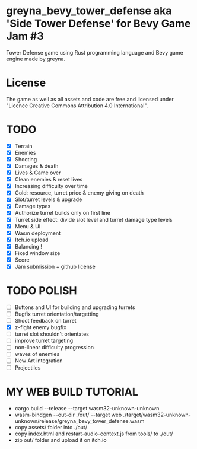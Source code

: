 # greyna_bevy_tower_defense aka 'Side Tower Defense' for Bevy Game Jam #3
Tower Defense game using Rust programming language and Bevy game engine made by greyna.

# License
The game as well as all assets and code are free and licensed under "Licence Creative Commons Attribution 4.0 International".

# TODO
- [x] Terrain
- [x] Enemies
- [x] Shooting
- [x] Damages & death
- [x] Lives & Game over
- [x] Clean enemies & reset lives
- [x] Increasing difficulty over time
- [X] Gold: resource, turret price & enemy giving on death
- [x] Slot/turret levels & upgrade
- [x] Damage types
- [x] Authorize turret builds only on first line
- [x] Turret side effect: divide slot level and turret damage type levels
- [x] Menu & UI
- [x] Wasm deployment
- [x] Itch.io upload
- [x] Balancing !
- [x] Fixed window size
- [x] Score
- [x] Jam submission + github license

# TODO POLISH
- [ ] Buttons and UI for building and upgrading turrets
- [ ] Bugfix turret orientation/targetting
- [ ] Shoot feedback on turret
- [x] z-fight enemy bugfix
- [ ] turret slot shouldn't orientates
- [ ] improve turret targeting
- [ ] non-linear difficulty progression
- [ ] waves of enemies
- [ ] New Art integration
- [ ] Projectiles

# MY WEB BUILD TUTORIAL
- cargo build --release --target wasm32-unknown-unknown
- wasm-bindgen --out-dir ./out/ --target web ./target/wasm32-unknown-unknown/release/greyna_bevy_tower_defense.wasm
- copy assets/ folder into ./out/
- copy index.html and restart-audio-context.js from tools/ to ./out/
- zip out/ folder and upload it on itch.io